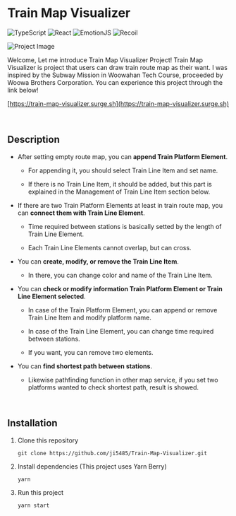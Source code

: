 # Train Map Visualizer

![TypeScript](https://img.shields.io/badge/-TypeScript-white?style=flat-square&logo=typescript&logoColor=ffffff&color=007acc)
![React](https://img.shields.io/badge/-React-white?style=flat-square&logo=react&logoColor=ffffff&color=61DBFB)
![EmotionJS](https://img.shields.io/badge/-EmotionJS-white?style=flat-square&color=ff69b4)
![Recoil](https://img.shields.io/badge/-Recoil-white?style=flat-square&color=3577E5)

![Project Image](https://s3.us-west-2.amazonaws.com/secure.notion-static.com/7a747364-7664-486f-9cab-f868ded2a3f4/select_train_line.gif?X-Amz-Algorithm=AWS4-HMAC-SHA256&X-Amz-Credential=AKIAT73L2G45O3KS52Y5%2F20211024%2Fus-west-2%2Fs3%2Faws4_request&X-Amz-Date=20211024T085156Z&X-Amz-Expires=86400&X-Amz-Signature=e52d7640ba13cfa30311ec6d9f682cf0d4bc4c6af9ee3c696f8de077db5346da&X-Amz-SignedHeaders=host&response-content-disposition=filename%20%3D%22select%2520train%2520line.gif%22)

Welcome, Let me introduce Train Map Visualizer Project! Train Map Visualizer is project that users can draw train route map as their want. I was inspired by the Subway Mission in Woowahan Tech Course, proceeded by Woowa Brothers Corporation. You can experience this project through the link below!

[https://train-map-visualizer.surge.sh](https://train-map-visualizer.surge.sh)

<br>

## Description

- After setting empty route map, you can **append Train Platform Element**.

  - For appending it, you should select Train Line Item and set name.

  - If there is no Train Line Item, it should be added, but this part is explained in the Management of Train Line Item section below.

- If there are two Train Platform Elements at least in train route map, you can **connect them with Train Line Element**.

  - Time required between stations is basically setted by the length of Train Line Element.

  - Each Train Line Elements cannot overlap, but can cross.

- You can **create, modify, or remove the Train Line Item**.

  - In there, you can change color and name of the Train Line Item.

- You can **check or modify information Train Platform Element or Train Line Element selected**.

  - In case of the Train Platform Element, you can append or remove Train Line Item and modify platform name.

  - In case of the Train Line Element, you can change time required between stations.

  - If you want, you can remove two elements.

- You can **find shortest path between stations**.

  - Likewise pathfinding function in other map service, if you set two platforms wanted to check shortest path, result is showed.

<br>

## Installation

1. Clone this repository

   ```
   git clone https://github.com/ji5485/Train-Map-Visualizer.git
   ```

2. Install dependencies (This project uses Yarn Berry)

   ```
   yarn
   ```

3. Run this project

   ```
   yarn start
   ```
